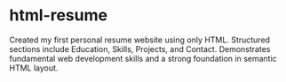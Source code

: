 # html-resume
Created my first personal resume website using only HTML. Structured sections include Education, Skills, Projects, and Contact. Demonstrates fundamental web development skills and a strong foundation in semantic HTML layout.
